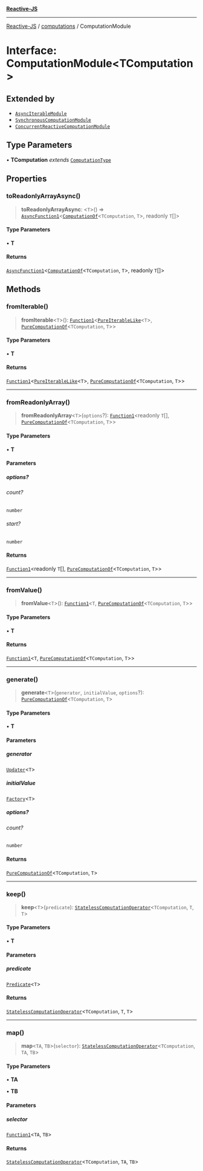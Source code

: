 [**Reactive-JS**](../../README.md)

***

[Reactive-JS](../../README.md) / [computations](../README.md) / ComputationModule

# Interface: ComputationModule\<TComputation\>

## Extended by

- [`AsyncIterableModule`](../AsyncIterable/interfaces/AsyncIterableModule.md)
- [`SynchronousComputationModule`](SynchronousComputationModule.md)
- [`ConcurrentReactiveComputationModule`](ConcurrentReactiveComputationModule.md)

## Type Parameters

• **TComputation** *extends* [`ComputationType`](../type-aliases/ComputationType.md)

## Properties

### toReadonlyArrayAsync()

> **toReadonlyArrayAsync**: \<`T`\>() => [`AsyncFunction1`](../../functions/type-aliases/AsyncFunction1.md)\<[`ComputationOf`](../type-aliases/ComputationOf.md)\<`TComputation`, `T`\>, readonly `T`[]\>

#### Type Parameters

• **T**

#### Returns

[`AsyncFunction1`](../../functions/type-aliases/AsyncFunction1.md)\<[`ComputationOf`](../type-aliases/ComputationOf.md)\<`TComputation`, `T`\>, readonly `T`[]\>

## Methods

### fromIterable()

> **fromIterable**\<`T`\>(): [`Function1`](../../functions/type-aliases/Function1.md)\<[`PureIterableLike`](PureIterableLike.md)\<`T`\>, [`PureComputationOf`](../type-aliases/PureComputationOf.md)\<`TComputation`, `T`\>\>

#### Type Parameters

• **T**

#### Returns

[`Function1`](../../functions/type-aliases/Function1.md)\<[`PureIterableLike`](PureIterableLike.md)\<`T`\>, [`PureComputationOf`](../type-aliases/PureComputationOf.md)\<`TComputation`, `T`\>\>

***

### fromReadonlyArray()

> **fromReadonlyArray**\<`T`\>(`options`?): [`Function1`](../../functions/type-aliases/Function1.md)\<readonly `T`[], [`PureComputationOf`](../type-aliases/PureComputationOf.md)\<`TComputation`, `T`\>\>

#### Type Parameters

• **T**

#### Parameters

##### options?

###### count?

`number`

###### start?

`number`

#### Returns

[`Function1`](../../functions/type-aliases/Function1.md)\<readonly `T`[], [`PureComputationOf`](../type-aliases/PureComputationOf.md)\<`TComputation`, `T`\>\>

***

### fromValue()

> **fromValue**\<`T`\>(): [`Function1`](../../functions/type-aliases/Function1.md)\<`T`, [`PureComputationOf`](../type-aliases/PureComputationOf.md)\<`TComputation`, `T`\>\>

#### Type Parameters

• **T**

#### Returns

[`Function1`](../../functions/type-aliases/Function1.md)\<`T`, [`PureComputationOf`](../type-aliases/PureComputationOf.md)\<`TComputation`, `T`\>\>

***

### generate()

> **generate**\<`T`\>(`generator`, `initialValue`, `options`?): [`PureComputationOf`](../type-aliases/PureComputationOf.md)\<`TComputation`, `T`\>

#### Type Parameters

• **T**

#### Parameters

##### generator

[`Updater`](../../functions/type-aliases/Updater.md)\<`T`\>

##### initialValue

[`Factory`](../../functions/type-aliases/Factory.md)\<`T`\>

##### options?

###### count?

`number`

#### Returns

[`PureComputationOf`](../type-aliases/PureComputationOf.md)\<`TComputation`, `T`\>

***

### keep()

> **keep**\<`T`\>(`predicate`): [`StatelessComputationOperator`](../type-aliases/StatelessComputationOperator.md)\<`TComputation`, `T`, `T`\>

#### Type Parameters

• **T**

#### Parameters

##### predicate

[`Predicate`](../../functions/type-aliases/Predicate.md)\<`T`\>

#### Returns

[`StatelessComputationOperator`](../type-aliases/StatelessComputationOperator.md)\<`TComputation`, `T`, `T`\>

***

### map()

> **map**\<`TA`, `TB`\>(`selector`): [`StatelessComputationOperator`](../type-aliases/StatelessComputationOperator.md)\<`TComputation`, `TA`, `TB`\>

#### Type Parameters

• **TA**

• **TB**

#### Parameters

##### selector

[`Function1`](../../functions/type-aliases/Function1.md)\<`TA`, `TB`\>

#### Returns

[`StatelessComputationOperator`](../type-aliases/StatelessComputationOperator.md)\<`TComputation`, `TA`, `TB`\>
